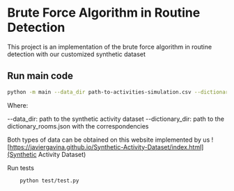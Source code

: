 # Brute Force Algorithm in Routine Detection

This project is an implementation of the brute force algorithm in routine detection with our customized synthetic dataset

## Run main code


```bash
python -m main --data_dir path-to-activities-simulation.csv --dictionary_dir path-to-dictionary_rooms.json
```

Where:

--data_dir: path to the synthetic activity dataset 
--dictionary_dir: path to the dictionary_rooms.json with the correspondencies

Both types of data can be obtained on this website implemented by us ![https://javiergavina.github.io/Synthetic-Activity-Dataset/index.html](Synthetic Activity Dataset)


Run tests

```bash
    python test/test.py
```

